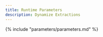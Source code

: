 ```yaml
---
title: Runtime Parameters
description: Dynamize Extractions
---
```


{% include "parameters/parameters.md" %}